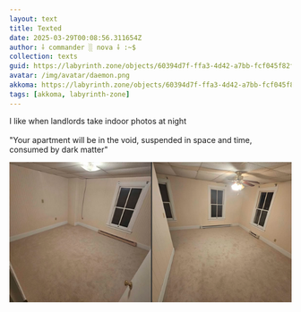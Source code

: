 ```yaml
---
layout: text
title: Texted
date: 2025-03-29T00:08:56.311654Z
author: ⸸ commander ░ nova ⸸ :~$
collection: texts
guid: https://labyrinth.zone/objects/60394d7f-ffa3-4d42-a7bb-fcf045f82faa
avatar: /img/avatar/daemon.png
akkoma: https://labyrinth.zone/objects/60394d7f-ffa3-4d42-a7bb-fcf045f82faa
tags: [akkoma, labyrinth-zone]
---
```


<p>I like when landlords take indoor photos at night<br><br>"Your apartment will be in the void, suspended in space and time, consumed by dark matter"</p><img src="/assets/text_media/c63a4f904015cd10164cd358ab2d04820227521b878c2ad03c14d621a7f10cfd.png" alt="" />